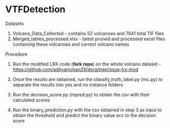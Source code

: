 # VTFDetection

Datasets

1. Volcano_Data_Collected - contains 52 volcanoes and 7941 total TIF files
2. Merged_tables_processed.xlsx - latest pruned and processed excel files containing these volcanoes and correct volcano names

Procedure

1. Run the modified LRX code (**fork repo**) on the whole volcano dataset
		-https://github.com/adityamohan29/dora/tree/issue-lrx-mod

2. Once the results are obtained, run the classify_truth_label.py (mc.py) to separate the results into yes and no instance folders

3. Run the decision_score.py (mpred.py) to obtain the csv with their calculated scores

4. Run the binary_prediction.py with the csv obtained in step 3 as input to obtain the threshold and predict the binary value acc to the decision score


